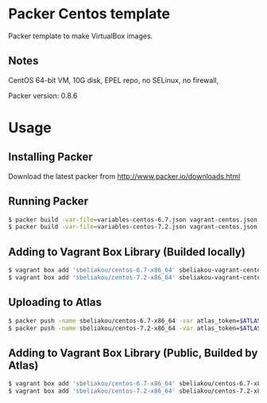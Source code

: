 Packer Centos template
==============

Packer template to make VirtualBox images.

Notes
-----
CentOS 64-bit VM, 10G disk, EPEL repo, no SELinux, no firewall,

Packer version: 0.8.6

Usage
=====

Installing Packer
-----------------

Download the latest packer from http://www.packer.io/downloads.html


Running Packer
--------------

```bash
$ packer build -var-file=variables-centos-6.7.json vagrant-centos.json
$ packer build -var-file=variables-centos-7.2.json vagrant-centos.json 
```


Adding to Vagrant Box Library (Builded locally)
-----------------------------

```bash
$ vagrant box add 'sbeliakou/centos-6.7-x86_64' sbeliakou-vagrant-centos-6.7-x86_64.box
$ vagrant box add 'sbeliakou/centos-7.2-x86_64' sbeliakou-vagrant-centos-7.2-x86_64.box
```


Uploading to Atlas
------------------
```bash
$ packer push -name sbeliakou/centos-6.7-x86_64 -var atlas_token=$ATLAS_TOKEN -var-file=variables-centos-6.7.json atlas-vagrant-centos.json
$ packer push -name sbeliakou/centos-7.2-x86_64 -var atlas_token=$ATLAS_TOKEN -var-file=variables-centos-7.2.json atlas-vagrant-centos.json
```


Adding to Vagrant Box Library (Public, Builded by Atlas)
-----------------------------

```bash
$ vagrant box add 'sbeliakou/centos-6.7-x86_64' sbeliakou/centos-6.7-x86_64
$ vagrant box add 'sbeliakou/centos-7.2-x86_64' sbeliakou/centos-7.2-x86_64
```
